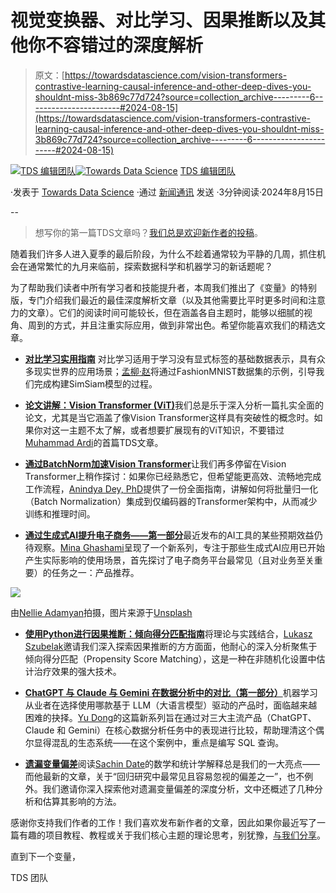 # 视觉变换器、对比学习、因果推断以及其他你不容错过的深度解析

> 原文：[https://towardsdatascience.com/vision-transformers-contrastive-learning-causal-inference-and-other-deep-dives-you-shouldnt-miss-3b869c77d724?source=collection_archive---------6-----------------------#2024-08-15](https://towardsdatascience.com/vision-transformers-contrastive-learning-causal-inference-and-other-deep-dives-you-shouldnt-miss-3b869c77d724?source=collection_archive---------6-----------------------#2024-08-15)

[](https://towardsdatascience.medium.com/?source=post_page---byline--3b869c77d724--------------------------------)[![TDS 编辑团队](../Images/4b2d1beaf4f6dcf024ffa6535de3b794.png)](https://towardsdatascience.medium.com/?source=post_page---byline--3b869c77d724--------------------------------)[](https://towardsdatascience.com/?source=post_page---byline--3b869c77d724--------------------------------)[![Towards Data Science](../Images/a6ff2676ffcc0c7aad8aaf1d79379785.png)](https://towardsdatascience.com/?source=post_page---byline--3b869c77d724--------------------------------) [TDS 编辑团队](https://towardsdatascience.medium.com/?source=post_page---byline--3b869c77d724--------------------------------)

·发表于 [Towards Data Science](https://towardsdatascience.com/?source=post_page---byline--3b869c77d724--------------------------------) ·通过 [新闻通讯](/newsletter?source=post_page---byline--3b869c77d724--------------------------------) 发送 ·3分钟阅读·2024年8月15日

--

> 想写你的第一篇TDS文章吗？[我们总是欢迎新作者的投稿](http://bit.ly/write-for-tds)。

随着我们许多人进入夏季的最后阶段，为什么不趁着通常较为平静的几周，抓住机会在通常繁忙的九月来临前，探索数据科学和机器学习的新话题呢？

为了帮助我们读者中所有学习者和技能提升者，本周我们推出了《变量》的特别版，专门介绍我们最近的最佳深度解析文章（以及其他需要比平时更多时间和注意力的文章）。它们的阅读时间可能较长，但在涵盖各自主题时，能够以细腻的视角、周到的方式，并且注重实际应用，做到非常出色。希望你能喜欢我们的精选文章。

+   [**对比学习实用指南**](/a-practical-guide-to-contrastive-learning-26e912c0362f) 对比学习适用于学习没有显式标签的基础数据表示，具有众多现实世界的应用场景；[孟柳·赵](https://medium.com/u/6db175d93233?source=post_page---user_mention--3b869c77d724--------------------------------)将通过FashionMNIST数据集的示例，引导我们完成构建SimSiam模型的过程。

+   [**论文讲解：Vision Transformer (ViT)**](/paper-walkthrough-vision-transformer-vit-c5dcf76f1a7a)我们总是乐于深入分析一篇扎实全面的论文，尤其是当它涵盖了像Vision Transformer这样具有突破性的概念时。如果你对这一主题不太了解，或者想要扩展现有的ViT知识，不要错过[Muhammad Ardi](https://medium.com/u/9801a58700ac?source=post_page---user_mention--3b869c77d724--------------------------------)的首篇TDS文章。

+   [**通过BatchNorm加速Vision Transformer**](/speeding-up-the-vision-transformer-with-batch-normalization-d37f13f20ae7)让我们再多停留在Vision Transformer上稍作探讨：如果你已经熟悉它，但希望能更高效、流畅地完成工作流程，[Anindya Dey, PhD](https://medium.com/u/6527aecbd3c5?source=post_page---user_mention--3b869c77d724--------------------------------)提供了一份全面指南，讲解如何将批量归一化（Batch Normalization）集成到仅编码器的Transformer架构中，从而减少训练和推理时间。

+   [**通过生成式AI提升电子商务——第一部分**](/enhancing-e-commerce-with-generative-ai-part-1-9e402fb30e7b)最近发布的AI工具的某些预期效益仍待观察。[Mina Ghashami](https://medium.com/u/c99ed9ed7b9a?source=post_page---user_mention--3b869c77d724--------------------------------)呈现了一个新系列，专注于那些生成式AI应用已开始产生实际影响的使用场景，首先探讨了电子商务平台最常见（且对业务至关重要）的任务之一：产品推荐。

![](../Images/3825c247c2abb7560bc8364e424aca21.png)

由[Nellie Adamyan](https://unsplash.com/@nellie_adamyan?utm_source=medium&utm_medium=referral)拍摄，图片来源于[Unsplash](https://unsplash.com/?utm_source=medium&utm_medium=referral)

+   [**使用Python进行因果推断：倾向得分匹配指南**](/causal-inference-with-python-a-guide-to-propensity-score-matching-b3470080c84f)将理论与实践结合，[Lukasz Szubelak](https://medium.com/u/c1c5a4c55d65?source=post_page---user_mention--3b869c77d724--------------------------------)邀请我们深入探索因果推断的方方面面，他耐心的深入分析聚焦于倾向得分匹配（Propensity Score Matching），这是一种在非随机化设置中估计治疗效果的强大技术。

+   [**ChatGPT 与 Claude 与 Gemini 在数据分析中的对比（第一部分）**](/chatgpt-vs-claude-vs-gemini-for-data-analysis-part-1-821086810318)机器学习从业者在选择使用哪款基于 LLM（大语言模型）驱动的产品时，面临越来越困难的抉择。[Yu Dong](https://medium.com/u/5462c48cfc57?source=post_page---user_mention--3b869c77d724--------------------------------)的这篇新系列旨在通过对三大主流产品（ChatGPT、Claude 和 Gemini）在核心数据分析任务中的表现进行比较，帮助理清这个偶尔显得混乱的生态系统——在这个案例中，重点是编写 SQL 查询。

+   [**遗漏变量偏差**](/omitted-variable-bias-7a23405b6c32)阅读[Sachin Date](https://medium.com/u/b75b5b1730f3?source=post_page---user_mention--3b869c77d724--------------------------------)的数学和统计学解释总是我们的一大亮点——而他最新的文章，关于“回归研究中最常见且容易忽视的偏差之一”，也不例外。我们邀请你深入探索他对遗漏变量偏差的深度分析，文中还概述了几种分析和估算其影响的方法。

感谢你支持我们作者的工作！我们喜欢发布新作者的文章，因此如果你最近写了一篇有趣的项目教程、教程或关于我们核心主题的理论思考，别犹豫，[与我们分享](http://bit.ly/write-for-tds)。

直到下一个变量，

TDS 团队
